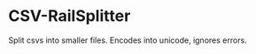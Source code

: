 CSV-RailSplitter
================

Split csvs into smaller files. Encodes into unicode, ignores errors.
